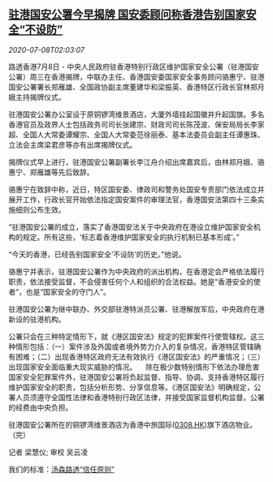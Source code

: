 <!--1594174994000-->
[驻港国安公署今早揭牌 国安委顾问称香港告别国家安全“不设防”](https://cn.reuters.com/article/china-hk-securityoffice-0708-wedn-idCNKBS249086)
------

<div><i>2020-07-08T02:03:07</i></div><div class="StandardArticleBody_body"><p>路透香港7月8日 - 中央人民政府驻香港特别行政区维护国家安全公署（驻港国安公署）周三在香港揭牌，中联办主任、香港国安委国家安全事务顾问骆惠宁、驻港国安公署署长郑雁雄、全国政协副主席董建华和梁振英、香港特区行政长官林郑月娥主持揭牌仪式。 </p><p>驻港国安公署办公室设于原铜锣湾维景酒店，大厦外墙挂起国徽并升起国旗。多名香港官员及政界人士包括政务司司长张建宗、财政司司长陈茂波、保安局局长李家超、全国人大常委谭耀宗、全国人大常委范徐丽泰、基本法委员会副主任谭惠珠、立法会主席梁君彦等亦有出席揭牌仪式。 </p><p>揭牌仪式早上进行，驻港国安公署副署长李江舟介绍出席嘉宾后，由林郑月娥、骆惠宁、郑雁雄等先后致辞。 </p><p>骆惠宁在致辞中称，近日，特区国安委、律政司和警务处国安专责部门依法成立并展开工作，行政长官开始依法指定国安案件的审理法官，香港国安法第四十三条实施细则公布生效。 </p><p>“驻港国安公署的成立，落实了香港国安法关于中央政府在港设立维护国家安全机构的规定。所有这些，‘标志着香港维护国家安全的执行机制已基本形成’。” </p><p>“今天的香港，已经告别国家安全‘不设防’的历史。”他说。 </p><p>骆惠宁并表示，驻港国安公署作为中央政府的派出机构，在香港定会严格依法履行职责，依法接受监督，不会侵害任何个人和组织的合法权益。她是“香港安全的使者”，也是“国家安全的守门人”。 </p><p>驻港国安公署为继中联办、外交部驻港特派员公署、驻港解放军后，中央政府在港新设的驻港机构。 </p><p>公署只会在三种特定情形下，就《港区国安法》规定的犯罪案件行使管辖权。这三种情形包括：（一）案件涉及外国或者境外势力介入的复杂情况，香港特区管辖确有困难；（二）出现香港特区政府无法有效执行《港区国安法》的严重情况；（三）出现国家安全面临重大现实威胁的情况。 　除在极少数特别情形下依法办理危害国家安全犯罪案件外，驻港国安公署将负起监督、指导、协调、支持香港特区履行维护国家安全的职责，包括分析形势、分享信息等。《港区国安法》明确规定，公署人员须遵守全国性法律和香港特别行政区法律，并接受国家监督机构监督。公署的经费由中央负担。 </p><p>驻港国安公署所在的铜锣湾维景酒店为香港中旅国际(<span id="symbol_0308.HK_0"><a href="//www.reuters.com/companies/0308.HK">0308.HK</a></span>)旗下酒店物业。（完）  </p><div class="Attribution_container"><div class="Attribution_attribution"><p class="Attribution_content">记者 梁慧仪; 审校 吴云凌 </p></div></div><div class="StandardArticleBody_trustBadgeContainer"><span class="StandardArticleBody_trustBadgeTitle">我们的标准：</span><span class="trustBadgeUrl"><a href="https://www.thomsonreuters.cn/content/dam/openweb/documents/pdf/china/brochures/about-us-1.pdf">汤森路透“信任原则”</a></span></div></div>
